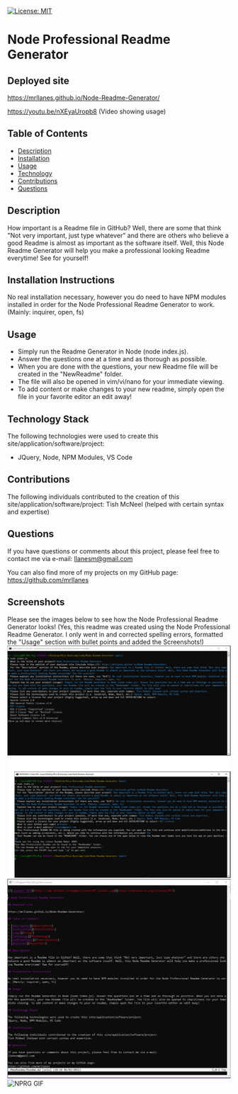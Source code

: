 [![License: MIT](https://img.shields.io/badge/License-MIT-yellow.svg)](https://opensource.org/licenses/MIT)

# Node Professional Readme Generator

## Deployed site

https://mrllanes.github.io/Node-Readme-Generator/

https://youtu.be/nXEyaUropb8
(Video showing usage)

## Table of Contents

- [Description](#description)
- [Installation](#installation)
- [Usage](#usage)
- [Technology](#technology)
- [Contributions](#contributions)
- [Questions](#questions)

## Description

How important is a Readme file in GitHub? Well, there are some that think "Not very important, just type whatever" and there are others who believe a good Readme is almost as important as the software itself. Well, this Node Readme Generator will help you make a professional looking Readme everytime! See for yourself!

## Installation Instructions

No real installation necessary, however you do need to have NPM modules installed in order for the Node Professional Readme Generator to work. (Mainly: inquirer, open, fs)

## Usage

- Simply run the Readme Generator in Node (node index.js).
- Answer the questions one at a time and as thorough as possible.
- When you are done with the questions, your new Readme file will be created in the "NewReadme" folder.
- The file will also be opened in vim/vi/nano for your immediate viewing.
- To add content or make changes to your new readme, simply open the file in your favorite editor an edit away!

## Technology Stack

The following technologies were used to create this site/application/software/project:

- JQuery, Node, NPM Modules, VS Code

## Contributions

The following individuals contributed to the creation of this site/application/software/project:
Tish McNeel (helped with certain syntax and expertise)

## Questions

If you have questions or comments about this project, please feel free to contact me via e-mail:
llanesm@gmail.com

You can also find more of my projects on my GitHub page:
https://github.com/mrllanes

## Screenshots

Please see the images below to see how the Node Professional Readme Generator looks!
(Yes, this readme was created using the Node Professional Readme Generator. I only went in and corrected spelling errors, formatted the "Usage" section with bullet points and added the Screenshots!)
![NPRG Image 1](./assets/readme-images/NRG-image1.PNG)
![NPRG Image 2](./assets/readme-images/NRG-image2.PNG)
![NPRG Image 3](./assets/readme-images/NRG-image3.PNG)
![NPRG GIF](./assets/readme-images/Llanes-Node-Readme-Generator-GIF.gif)
